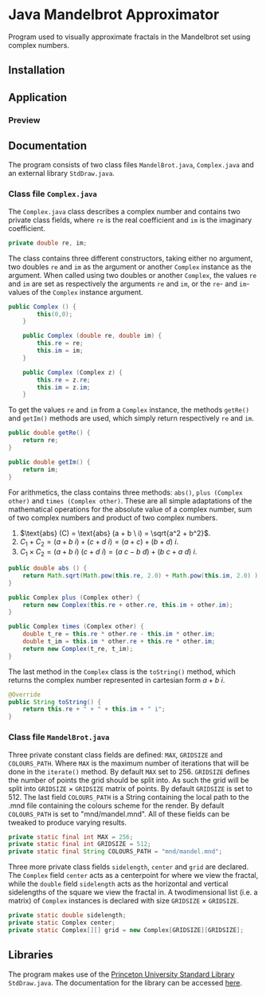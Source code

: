 # Java Mandelbrot Approximator

Program used to visually approximate fractals in the Mandelbrot set using complex numbers.


## Installation



## Application


### Preview


## Documentation
The program consists of two class files `MandelBrot.java`, `Complex.java` and an external library `StdDraw.java`.

### Class file `Complex.java`
The `Complex.java` class describes a complex number and contains two private class fields, where `re` is the real coefficient and `im` is the imaginary coefficient.
```Java
private double re, im;
```

The class contains three different constructors, taking either no argument, two doubles `re` and `im` as the argument or another `Complex` instance as the argument. When called using two doubles or another `Complex`, the values `re` and `im` are set as respectively the arguments `re` and `im`, or the `re`- and `im`-values of the `Complex` instance argument.

```Java
public Complex () {
        this(0,0);
    }

    public Complex (double re, double im) {
        this.re = re;
        this.im = im;
    }

    public Complex (Complex z) {
        this.re = z.re;
        this.im = z.im;
    }
```

To get the values `re` and `im` from a `Complex` instance, the methods `getRe()` and `getIm()` methods are used, which simply return respectively `re` and `im`.
```Java
public double getRe() {
    return re;
}

public double getIm() {
    return im;
}
```

For arithmetics, the class contains three methods: `abs()`, `plus (Complex other)` and `times (Complex other)`. These are all simple adaptations of the mathematical operations for the absolute value of a complex number, sum of two complex numbers and product of two complex numbers.

1. $\text{abs} (C) = \text{abs} (a + b \ i) = \sqrt{a^2 + b^2}$.
2. $C_1 + C_2 = (a + b \ i) + (c + d \ i) = (a + c) + (b + d) \ i$.
3. $C_1 \times C_2 = (a + b \ i) \ (c + d \ i) = (a \ c - b \ d) + (b \ c + a \ d) \ i$.

```Java
public double abs () {
    return Math.sqrt(Math.pow(this.re, 2.0) + Math.pow(this.im, 2.0) );
}

public Complex plus (Complex other) {
    return new Complex(this.re + other.re, this.im + other.im);
}

public Complex times (Complex other) {
    double t_re = this.re * other.re - this.im * other.im;
    double t_im = this.im * other.re + this.re * other.im;
    return new Complex(t_re, t_im);
}
```

The last method in the `Complex` class is the `toString()` method, which returns the complex number represented in cartesian form $a + b \ i$.

```Java
@Override
public String toString() {
    return this.re + " + " + this.im + " i";
}
```

### Class file `MandelBrot.java`
Three private constant class fields are defined: `MAX`, `GRIDSIZE` and `COLOURS_PATH`. Where `MAX` is the maximum number of iterations that will be done in the `iterate()` method. By default `MAX` set to 256. `GRIDSIZE` defines the number of points the grid should be split into. As such the grid will be split into `GRIDSIZE` $\times$ `GRIDSIZE` matrix of points. By default `GRIDSIZE` is set to 512. The last field `COLOURS_PATH` is a String containing the local path to the .mnd file containing the colours scheme for the render. By default `COLOURS_PATH` is set to "mnd/mandel.mnd". All of these fields can be tweaked to produce varying results.
```Java
private static final int MAX = 256;
private static final int GRIDSIZE = 512;
private static final String COLOURS_PATH = "mnd/mandel.mnd";
```

Three more private class fields `sidelength`, `center` and `grid` are declared. The `Complex` field `center` acts as a centerpoint for where we view the fractal, while the `double` field `sidelength` acts as the horizontal and vertical sidelengths of the square we view the fractal in. A twodimensional list (i.e. a matrix) of `Complex` instances is declared with size `GRIDSIZE` $\times$ `GRIDSIZE`.
```Java
private static double sidelength;
private static Complex center;
private static Complex[][] grid = new Complex[GRIDSIZE][GRIDSIZE];
```




## Libraries
The program makes use of the [Princeton University Standard Library](https://introcs.cs.princeton.edu/java/stdlib/) `StdDraw.java`. The documentation for the library can be accessed [here](https://introcs.cs.princeton.edu/java/stdlib/StdDraw.java.html).

